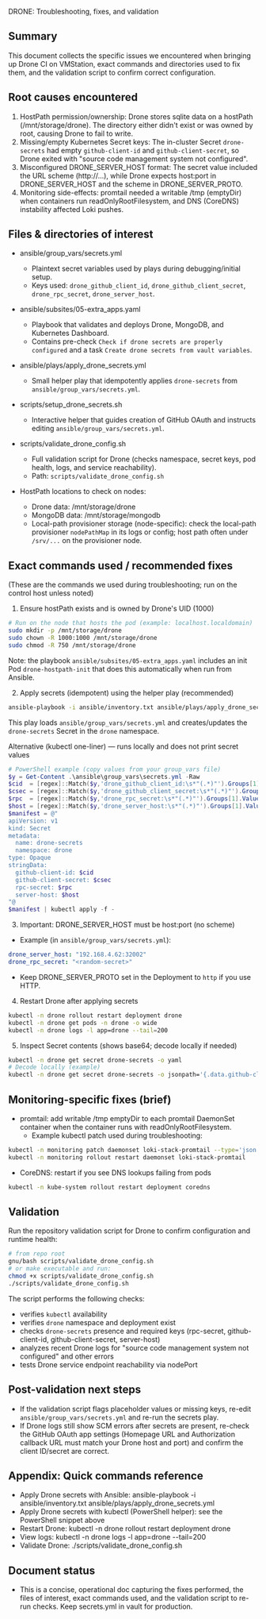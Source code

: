 DRONE: Troubleshooting, fixes, and validation

Summary
-------
This document collects the specific issues we encountered when bringing up Drone CI on VMStation, exact commands and directories used to fix them, and the validation script to confirm correct configuration.

Root causes encountered
-----------------------
1. HostPath permission/ownership: Drone stores sqlite data on a hostPath (/mnt/storage/drone). The directory either didn't exist or was owned by root, causing Drone to fail to write.
2. Missing/empty Kubernetes Secret keys: The in-cluster Secret `drone-secrets` had empty `github-client-id` and `github-client-secret`, so Drone exited with "source code management system not configured".
3. Misconfigured DRONE_SERVER_HOST format: The secret value included the URL scheme (http://...), while Drone expects host:port in DRONE_SERVER_HOST and the scheme in DRONE_SERVER_PROTO.
4. Monitoring side-effects: promtail needed a writable /tmp (emptyDir) when containers run readOnlyRootFilesystem, and DNS (CoreDNS) instability affected Loki pushes.

Files & directories of interest
------------------------------
- ansible/group_vars/secrets.yml
  - Plaintext secret variables used by plays during debugging/initial setup.
  - Keys used: `drone_github_client_id`, `drone_github_client_secret`, `drone_rpc_secret`, `drone_server_host`.

- ansible/subsites/05-extra_apps.yaml
  - Playbook that validates and deploys Drone, MongoDB, and Kubernetes Dashboard.
  - Contains pre-check `Check if drone secrets are properly configured` and a task `Create drone secrets from vault variables`.

- ansible/plays/apply_drone_secrets.yml
  - Small helper play that idempotently applies `drone-secrets` from `ansible/group_vars/secrets.yml`.

- scripts/setup_drone_secrets.sh
  - Interactive helper that guides creation of GitHub OAuth and instructs editing `ansible/group_vars/secrets.yml`.

- scripts/validate_drone_config.sh
  - Full validation script for Drone (checks namespace, secret keys, pod health, logs, and service reachability).
  - Path: `scripts/validate_drone_config.sh`

- HostPath locations to check on nodes:
  - Drone data: /mnt/storage/drone
  - MongoDB data: /mnt/storage/mongodb
  - Local-path provisioner storage (node-specific): check the local-path provisioner `nodePathMap` in its logs or config; host path often under `/srv/...` on the provisioner node.

Exact commands used / recommended fixes
--------------------------------------
(These are the commands we used during troubleshooting; run on the control host unless noted)

1) Ensure hostPath exists and is owned by Drone's UID (1000)
```bash
# Run on the node that hosts the pod (example: localhost.localdomain)
sudo mkdir -p /mnt/storage/drone
sudo chown -R 1000:1000 /mnt/storage/drone
sudo chmod -R 750 /mnt/storage/drone
```
Note: the playbook `ansible/subsites/05-extra_apps.yaml` includes an init Pod `drone-hostpath-init` that does this automatically when run from Ansible.

2) Apply secrets (idempotent) using the helper play (recommended)
```bash
ansible-playbook -i ansible/inventory.txt ansible/plays/apply_drone_secrets.yml
```
This play loads `ansible/group_vars/secrets.yml` and creates/updates the `drone-secrets` Secret in the `drone` namespace.

Alternative (kubectl one-liner) — runs locally and does not print secret values
```powershell
# PowerShell example (copy values from your group_vars file)
$y = Get-Content .\ansible\group_vars\secrets.yml -Raw
$cid  = [regex]::Match($y,'drone_github_client_id:\s*"(.*)"').Groups[1].Value
$csec = [regex]::Match($y,'drone_github_client_secret:\s*"(.*)"').Groups[1].Value
$rpc  = [regex]::Match($y,'drone_rpc_secret:\s*"(.*)"').Groups[1].Value
$host = [regex]::Match($y,'drone_server_host:\s*"(.*)"').Groups[1].Value
$manifest = @"
apiVersion: v1
kind: Secret
metadata:
  name: drone-secrets
  namespace: drone
type: Opaque
stringData:
  github-client-id: $cid
  github-client-secret: $csec
  rpc-secret: $rpc
  server-host: $host
"@
$manifest | kubectl apply -f -
```

3) Important: DRONE_SERVER_HOST must be host:port (no scheme)
- Example (in `ansible/group_vars/secrets.yml`):
```yaml
drone_server_host: "192.168.4.62:32002"
drone_rpc_secret: "<random-secret>"
```
- Keep DRONE_SERVER_PROTO set in the Deployment to `http` if you use HTTP.

4) Restart Drone after applying secrets
```bash
kubectl -n drone rollout restart deployment drone
kubectl -n drone get pods -n drone -o wide
kubectl -n drone logs -l app=drone --tail=200
```

5) Inspect Secret contents (shows base64; decode locally if needed)
```bash
kubectl -n drone get secret drone-secrets -o yaml
# Decode locally (example)
kubectl -n drone get secret drone-secrets -o jsonpath='{.data.github-client-id}' | base64 -d
```

Monitoring-specific fixes (brief)
--------------------------------
- promtail: add writable /tmp emptyDir to each promtail DaemonSet container when the container runs with readOnlyRootFilesystem.
  - Example kubectl patch used during troubleshooting:
```bash
kubectl -n monitoring patch daemonset loki-stack-promtail --type='json' -p '[{"op":"add","path":"/spec/template/spec/volumes/-","value":{"name":"promtail-tmp","emptyDir":{}}},{"op":"add","path":"/spec/template/spec/containers/0/volumeMounts/-","value":{"name":"promtail-tmp","mountPath":"/tmp"}}]'
kubectl -n monitoring rollout restart daemonset loki-stack-promtail
```
- CoreDNS: restart if you see DNS lookups failing from pods
```bash
kubectl -n kube-system rollout restart deployment coredns
```

Validation
----------
Run the repository validation script for Drone to confirm configuration and runtime health:
```bash
# from repo root
gnu/bash scripts/validate_drone_config.sh
# or make executable and run:
chmod +x scripts/validate_drone_config.sh
./scripts/validate_drone_config.sh
```

The script performs the following checks:
- verifies `kubectl` availability
- verifies `drone` namespace and deployment exist
- checks `drone-secrets` presence and required keys (rpc-secret, github-client-id, github-client-secret, server-host)
- analyzes recent Drone logs for "source code management system not configured" and other errors
- tests Drone service endpoint reachability via nodePort

Post-validation next steps
-------------------------
- If the validation script flags placeholder values or missing keys, re-edit `ansible/group_vars/secrets.yml` and re-run the secrets play.
- If Drone logs still show SCM errors after secrets are present, re-check the GitHub OAuth app settings (Homepage URL and Authorization callback URL must match your Drone host and port) and confirm the client ID/secret are correct.

Appendix: Quick commands reference
---------------------------------
- Apply Drone secrets with Ansible:
  ansible-playbook -i ansible/inventory.txt ansible/plays/apply_drone_secrets.yml
- Apply Drone secrets with kubectl (PowerShell helper): see the PowerShell snippet above
- Restart Drone:
  kubectl -n drone rollout restart deployment drone
- View logs:
  kubectl -n drone logs -l app=drone --tail=200
- Validate Drone:
  ./scripts/validate_drone_config.sh

Document status
---------------
- This is a concise, operational doc capturing the fixes performed, the files of interest, exact commands used, and the validation script to re-run checks. Keep secrets.yml in vault for production.

